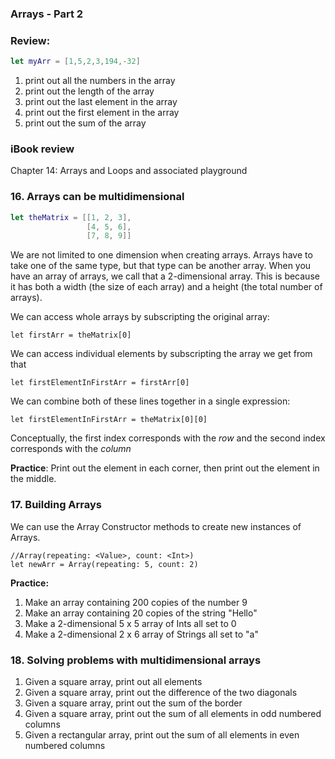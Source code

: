 ### Arrays - Part 2

### Review:


```swift
let myArr = [1,5,2,3,194,-32]
```

1. print out all the numbers in the array
2. print out the length of the array
3. print out the last element in the array
4. print out the first element in the array
5. print out the sum of the array


### iBook review

Chapter 14: Arrays and Loops and associated playground


### 16. Arrays can be multidimensional

```swift
let theMatrix = [[1, 2, 3],
                 [4, 5, 6],
                 [7, 8, 9]]

```

We are not limited to one dimension when creating arrays.  Arrays have to take one of the same type, but that type can be another array.  When you have an array of arrays, we call that a 2-dimensional array.  This is because it has both a width (the size of each array) and a height (the total number of arrays).

We can access whole arrays by subscripting the original array:

```
let firstArr = theMatrix[0]
```

We can access individual elements by subscripting the array we get from that

```
let firstElementInFirstArr = firstArr[0]
```


We can combine both of these lines together in a single expression:

```
let firstElementInFirstArr = theMatrix[0][0]
```

Conceptually, the first index corresponds with the *row* and the second index corresponds with the *column*


**Practice**:  Print out the element in each corner, then print out the element in the middle.

### 17. Building Arrays

We can use the Array Constructor methods to create new instances of Arrays.

```
//Array(repeating: <Value>, count: <Int>)
let newArr = Array(repeating: 5, count: 2)
```

**Practice:** 

1. Make an array containing 200 copies of the number 9
2. Make an array containing 20 copies of the string "Hello"
3. Make a 2-dimensional 5 x 5 array of Ints all set to 0
4. Make a 2-dimensional 2 x 6 array of Strings all set to "a"


### 18. Solving problems with multidimensional arrays

1. Given a square array, print out all elements
2. Given a square array, print out the difference of the two diagonals
3. Given a square array, print out the sum of the border
4. Given a square array, print out the sum of all elements in odd numbered columns
5. Given a rectangular array, print out the sum of all elements in even numbered columns

